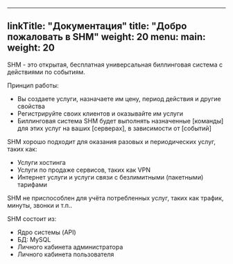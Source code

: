
---
linkTitle: "Документация"
title: "Добро пожаловать в SHM"
weight: 20
menu:
  main:
    weight: 20
---

SHM - это открытая, бесплатная универсальная биллинговая система с действиями по событиям.

Принцип работы:

- Вы создаете услуги, назначаете им цену, период действия и другие свойства
- Регистрируйте своих клиентов и оказывайте им услуги
- Биллинговая система SHM будет выполнять назначенные [команды] для этих услуг на ваших [серверах], в зависимости от [событий]

SHM хорошо подходит для оказания разовых и периодических услуг, таких как:
- Услуги хостинга
- Услуги по продаже сервисов, таких как VPN
- Интернет услуги и услуги связи с безлимитными (пакетными) тарифами

SHM не приспособлен для учёта потребленных услуг, таких как трафик, минуты, звонки и т.п..


SHM состоит из:
- Ядро системы (API)
- БД: MySQL
- Личного кабинета администратора
- Личного кабинета пользователя



